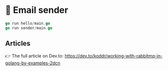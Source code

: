 # 📖 Email sender

```go
go run hello/main.go
go run sender/main.go
```

## Articles

👉 The full article on Dev.to: https://dev.to/koddr/working-with-rabbitmq-in-golang-by-examples-2dcn
